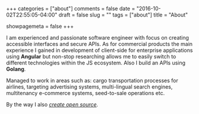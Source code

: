 +++
categories = ["about"]
comments = false
date = "2016-10-02T22:55:05-04:00"
draft = false
slug = ""
tags = ["about"]
title = "About"

showpagemeta = false
+++

I am experienced and passionate software engineer with focus on creating accessible interfaces and secure APIs. As for commercial products the main experience I gained in development of client-side for enterprise applications using **Angular** but non-stop researching allows me to easily switch to different technologies within the JS ecosystem. Also I build an APIs using **Golang**.

Managed to work in areas such as: cargo transportation processes for airlines, targeting advertising systems, multi-lingual search engines, multitenancy e-commerce systems, seed-to-sale operations etc.

By the way I also [*create open source*](https://github.com/musienkoyuriy).